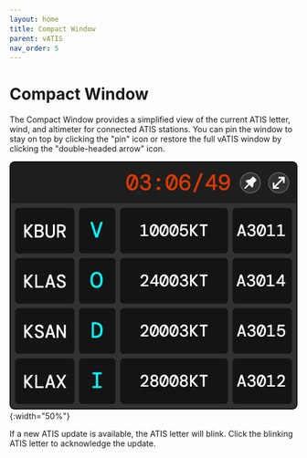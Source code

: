 ```yaml
---
layout: home
title: Compact Window
parent: vATIS
nav_order: 5
---
```


# Compact Window

The Compact Window provides a simplified view of the current ATIS letter, wind, and altimeter for connected ATIS stations. You can pin the window to stay on top by clicking the "pin" icon or restore the full vATIS window by clicking the "double-headed arrow" icon.

![Compact Window](/assets/images/CompactWindow.png){:width="50%"}

If a new ATIS update is available, the ATIS letter will blink. Click the blinking ATIS letter to acknowledge the update.